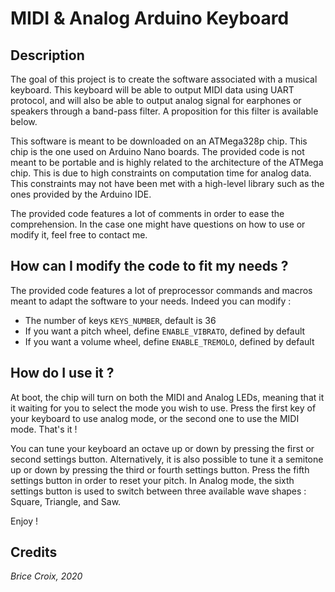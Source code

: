 # MIDI & Analog Arduino Keyboard

## Description

The goal of this project is to create the software associated with a musical keyboard. This keyboard will be able to output MIDI data using UART protocol, and will also be able to output analog signal for earphones or speakers through a band-pass filter. A proposition for this filter is available below.

This software is meant to be downloaded on an ATMega328p chip. This chip is the one used on Arduino Nano boards. The provided code is not meant to be portable and is highly related to the architecture of the ATMega chip. This is due to high constraints on computation time for analog data. This constraints may not have been met with a high-level library such as the ones provided by the Arduino IDE.

The provided code features a lot of comments in order to ease the comprehension. In the case one might have questions on how to use or modify it, feel free to contact me.

## How can I modify the code to fit my needs ?

The provided code features a lot of preprocessor commands and macros meant to adapt the software to your needs. Indeed you can modify :
- The number of keys `KEYS_NUMBER`, default is 36
- If you want a pitch wheel, define `ENABLE_VIBRATO`, defined by default
- If you want a volume wheel, define `ENABLE_TREMOLO`, defined by default

## How do I use it ?

At boot, the chip will turn on both the MIDI and Analog LEDs, meaning that it it waiting for you to select the mode you wish to use. Press the first key of your keyboard to use analog mode, or the second one to use the MIDI mode. That's it !

You can tune your keyboard an octave up or down by pressing the first or second settings button. Alternatively, it is also possible to tune it a semitone up or down by pressing the third or fourth settings button. Press the fifth settings button in order to reset your pitch. In Analog mode, the sixth settings button is used to switch between three available wave shapes : Square, Triangle, and Saw.

Enjoy !

## Credits

*Brice Croix, 2020*
